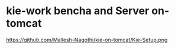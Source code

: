 # kie-work bencha and Server on-tomcat
https://github.com/Mallesh-Nagothi/kie-on-tomcat/Kie-Setup.png
